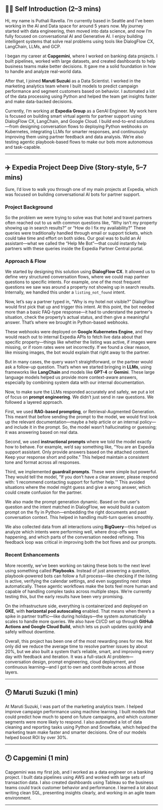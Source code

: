 
## 🙋‍♀️ **Self Introduction (2–3 mins)**

Hi, my name is Puthali Ravella. I’m currently based in Seattle and I’ve been working in the AI and Data space for around 5 years now. My journey started with data engineering, then moved into data science, and now I’m fully focused on conversational AI and Generative AI. I enjoy building intelligent systems that solve real problems using tools like DialogFlow CX, LangChain, LLMs, and GCP.

I began my career at **Capgemini**, where I worked on banking data projects. I built pipelines, worked with large datasets, and created dashboards to help business teams make better decisions. It gave me a solid foundation in how to handle and analyze real-world data.

After that, I joined **Maruti Suzuki** as a Data Scientist. I worked in the marketing analytics team where I built models to predict campaign performance and segment customers based on behavior. I automated a lot of the data processing using Python and helped the team get insights faster and make data-backed decisions.

Currently, I’m working at **Expedia Group** as a GenAI Engineer. My work here is focused on building smart virtual agents for partner support using DialogFlow CX, LangChain, and Google Cloud. I build end-to-end solutions—from designing conversation flows to deploying Python webhooks on Kubernetes, integrating LLMs for smarter responses, and continuously improving them using partner feedback and data analysis. We’re also testing agentic playbook-based flows to make our bots more autonomous and task-capable.

---

## ✈️ **Expedia Project Deep Dive (Story-style, 5–7 mins)**

Sure, I’d love to walk you through one of my main projects at Expedia, which was focused on building conversational AI bots for partner support.

### **Project Background**

So the problem we were trying to solve was that hotel and travel partners often reached out to us with common questions like, “Why isn’t my property showing up in search results?” or “How do I fix my availability?” These queries were traditionally handled through email or support tickets, which could take time and effort on both sides. Our goal was to build an AI assistant—what we called the “Help Me Bot”—that could instantly help partners with these queries inside the Expedia Partner Central portal.

### **Approach & Flow**

We started by designing this solution using **DialogFlow CX**. It allowed us to define very structured conversation flows, where we could map partner questions to specific intents. For example, one of the most frequent questions we saw was around a property not showing up in search results. Internally, we handled this under a `listing_not_found` intent.

Now, let’s say a partner typed in, “Why is my hotel not visible?” DialogFlow would first pick that up and trigger this intent. At this point, the bot needed more than a basic FAQ-type response—it had to understand the partner's situation, check the property’s actual status, and then give a meaningful answer. That’s where we brought in Python-based webhooks.

These webhooks were deployed on **Google Kubernetes Engine**, and they would reach out to internal Expedia APIs to fetch live data about that specific property—things like whether the listing was active, if images were missing, or if room rates were set incorrectly. If we found a clear reason, like missing images, the bot would explain that right away to the partner.

But in many cases, the query wasn’t straightforward, or the partner would ask a follow-up question. That’s when we started bringing in **LLMs**, using frameworks like **LangChain** and models like **GPT-4** or **Gemini**. These large language models helped us provide more context-aware answers, especially by combining system data with our internal documentation.

Now, to make sure the LLMs responded accurately and safely, we put a lot of focus on **prompt engineering**. We didn’t just send in raw questions. We followed a layered approach.

First, we used **RAG-based prompting**, or Retrieval-Augmented Generation. This meant that before sending the prompt to the model, we would first look up the relevant documentation—maybe a help article or an internal policy—and include it in the prompt. So, the model wasn’t hallucinating or guessing; it was answering based on real data.

Second, we used **instructional prompts** where we told the model exactly how to behave. For example, we’d say something like, “You are an Expedia support assistant. Only provide answers based on the attached content. Keep your response short and polite.” This helped maintain a consistent tone and format across all responses.

Third, we implemented **guardrail prompts**. These were simple but powerful. They would tell the model, “If you don’t have a clear answer, please respond with: ‘I recommend contacting support for further help.’” This avoided situations where the model might guess and give a wrong answer, which could create confusion for the partner.

We also made the prompt generation dynamic. Based on the user's question and the intent matched in DialogFlow, we would build a custom prompt on the fly in Python—embedding the right documents and past conversation context. This helped in handling multi-turn queries smoothly.

We also collected data from all interactions using **BigQuery**—this helped us analyze which intents were performing well, where drop-offs were happening, and which parts of the conversation needed refining. This feedback loop was critical in improving both the bot flows and our prompts.

### **Recent Enhancements**

More recently, we’ve been working on taking these bots to the next level using something called **Playbooks**. Instead of just answering a question, playbook-powered bots can follow a full process—like checking if the listing is active, verifying the calendar settings, and even suggesting next steps automatically. These agentic workflows make the bots feel more human and capable of handling complex tasks across multiple steps. We’re currently testing this, but the early results have been very promising.

On the infrastructure side, everything is containerized and deployed on **GKE**, with **horizontal pod autoscaling** enabled. That means when there’s a spike in partner traffic—like during holidays—the system automatically scales to handle more queries. We also have CI/CD set up through **GitHub Actions and Google Cloud Build**, which lets us push updates quickly and safely without downtime.

Overall, this project has been one of the most rewarding ones for me. Not only did we reduce the average time to resolve partner issues by about 20%, but we also built a system that’s reliable, smart, and improving every day with feedback and iteration. It was a full-stack AI problem—conversation design, prompt engineering, cloud deployment, and continuous learning—and I got to own and contribute across all those layers.

---

## 🕐 **Maruti Suzuki (1 min)**

At Maruti Suzuki, I was part of the marketing analytics team. I helped improve campaign performance using machine learning. I built models that could predict how much to spend on future campaigns, and which customer segments were more likely to respond. I also automated a lot of data cleaning and reporting tasks using Python and Snowflake, which helped the marketing team make faster and smarter decisions. One of our models helped boost ROI by over 30%.

---

## 🕐 **Capgemini (1 min)**

Capgemini was my first job, and I worked as a data engineer on a banking project. I built data pipelines using AWS and worked with large sets of transaction data. I also created dashboards using Tableau so the business teams could track customer behavior and performance. I learned a lot about writing clean SQL, presenting insights clearly, and working in an agile team environment.

---
